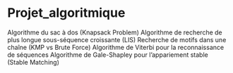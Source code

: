 # Projet_algoritmique
Algorithme du sac à dos (Knapsack Problem)
Algorithme de recherche de plus longue sous-séquence croissante (LIS)
Recherche de motifs dans une chaîne (KMP vs Brute Force) 
Algorithme de Viterbi pour la reconnaissance de séquences 
Algorithme de Gale-Shapley pour l’appariement stable (Stable Matching)
